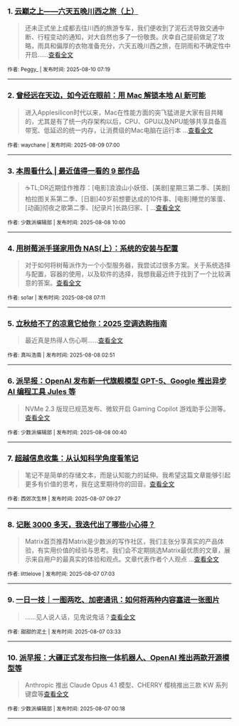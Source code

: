 ### 1. [云巅之上——六天五晚川西之旅（上）](https://sspai.com/post/101669)

> 还未正式坐上成都去往川西的旅游专车，我们便收到了泥石流导致交通中断、行程变动的通知，对大自然也多了一份敬畏。庆幸自己提前做足了攻略，雨具和偏厚的衣物准备充分，六天五晚川西之旅，在阴雨和不确定性中开启……[查看全文](https://sspai.com/post/101669) 

<sub>作者: Peggy_ | 发布时间: 2025-08-10 07:19</sub>

---


### 2. [曾经远在天边，如今近在眼前：用 Mac 解锁本地 AI 新可能](https://sspai.com/post/101711)

> 进入Applesilicon时代以来，Mac在性能方面的突飞猛进是大家有目共睹的，尤其是有了统一内存架构以后，CPU、GPU以及NPU能够共享具备高带宽、低延迟的统一内存，让消费级的Mac电脑在运行本 ...[查看全文](https://sspai.com/post/101711) 

<sub>作者: waychane | 发布时间: 2025-08-09 07:00</sub>

---


### 3. [本周看什么 | 最近值得一看的 9 部作品](https://sspai.com/post/101710)

> ☕️TL;DR近期佳作推荐：[电影]浪浪山小妖怪、[美剧]星期三第二季、[美剧]柏拉图关系第二季、[日剧]40岁前想要达成的10件事、[电影]睡觉的笨蛋、[动画]彻夜之歌第二季、[纪录片]长路归家、[ ...[查看全文](https://sspai.com/post/101710) 

<sub>作者: 少数派编辑部 | 发布时间: 2025-08-08 10:00</sub>

---


### 4. [用树莓派手搓家用伪 NAS(上）：系统的安装与配置](https://sspai.com/post/101622)

> 对于如何将树莓派作为一个小型服务器，我尝试过很多方案。关于系统选择与配置，容器的使用，以及软件的选择，我想我最近终于找到了一个比较满意的答案。[查看全文](https://sspai.com/post/101622) 

<sub>作者: so1ar | 发布时间: 2025-08-08 07:11</sub>

---


### 5. [立秋给不了的凉意它给你：2025 空调选购指南](https://sspai.com/post/101621)

> 最近真是热得人伤心啊……[查看全文](https://sspai.com/post/101621) 

<sub>作者: 真叫浩南 | 发布时间: 2025-08-08 02:51</sub>

---


### 6. [派早报：OpenAI 发布新一代旗舰模型 GPT-5、Google 推出异步 AI 编程工具 Jules 等](https://sspai.com/post/101691)

> NVMe 2.3 版现已规范发布、微软开启 Gaming Copilot 游戏助手公测等。[查看全文](https://sspai.com/post/101691) 

<sub>作者: 少数派编辑部 | 发布时间: 2025-08-08 00:40</sub>

---


### 7. [超越信息收集：从认知科学角度看笔记](https://sspai.com/post/101574)

> 笔记不是简单的存储文本，而是认知能力的延伸。我希望这篇文章能够引起更多有价值的思考，我在这里期待你的回音。[查看全文](https://sspai.com/post/101574) 

<sub>作者: 西郊次生林 | 发布时间: 2025-08-07 09:27</sub>

---


### 8. [记账 3000 多天，我迭代出了哪些小心得？](https://sspai.com/post/99311)

> Matrix首页推荐Matrix是少数派的写作社区，我们主张分享真实的产品体验，有实用价值的经验与思考。我们会不定期挑选Matrix最优质的文章，展示来自用户的最真实的体验和观点。文章代表作者个人观点 ...[查看全文](https://sspai.com/post/99311) 

<sub>作者: littlelove | 发布时间: 2025-08-07 07:03</sub>

---


### 9. [一日一技｜一图两吃、加密通讯：如何将两种内容塞进一张图片](https://sspai.com/post/101521)

> ……见人说人话，见鬼说鬼话？[查看全文](https://sspai.com/post/101521) 

<sub>作者: 甜甜的泥土 | 发布时间: 2025-08-07 03:33</sub>

---


### 10. [派早报：大疆正式发布扫拖一体机器人、OpenAI 推出两款开源模型等](https://sspai.com/post/101656)

> Anthropic 推出 Claude Opus 4.1 模型、CHERRY 樱桃推出三款 KW 系列键盘等[查看全文](https://sspai.com/post/101656) 

<sub>作者: 少数派编辑部 | 发布时间: 2025-08-07 00:18</sub>

---

